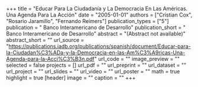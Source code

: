 +++
title = "Educar Para La Ciudadanía y La Democracia En Las Américas. Una Agenda Para La Acción"
date = "2005-01-01"
authors = ["Cristian Cox", "Rosario Jaramillo", "Fernando Reimers"]
publication_types = ["5"]
publication = " Banco Interamericano de Desarrollo"
publication_short = " Banco Interamericano de Desarrollo"
abstract = "(Abstract not available)"
abstract_short = ""
url_source = "https://publications.iadb.org/publications/spanish/document/Educar-para-la-Ciudadan%C3%ADa-y-la-Democracia-en-las-Am%C3%A9ricas-Una-Agenda-para-la-Acci%C3%B3n.pdf"
url_code = ""
image_preview = ""
selected = false
projects = []
url_pdf = ""
url_preprint = ""
url_dataset = ""
url_project = ""
url_slides = ""
url_video = ""
url_poster = ""
math = true
highlight = true
[header]
image = ""
caption = ""
+++
